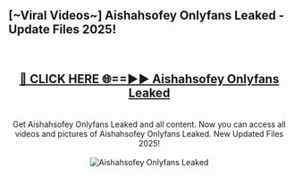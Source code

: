 <h2>[~Viral Videos~] Aishahsofey Onlyfans Leaked - Update Files 2025!</h2>
<br>
<div align="center">
<h2><a href="https://betterlinks.top/A2PfLJ" rel="nofollow">🔴 CLICK HERE 🌐==►► Aishahsofey Onlyfans Leaked</a></h2>
<br>
Get Aishahsofey Onlyfans Leaked and all content. Now you can access all videos and pictures of Aishahsofey Onlyfans Leaked. New Updated Files 2025!
<br>
<br>
<a href="https://betterlinks.top/A2PfLJ" rel="nofollow" data-target="animated-image.originalLink"><img src="https://i.ibb.co.com/WyWwxjT/player-gif2.gif" alt="Aishahsofey Onlyfans Leaked" style="max-width: 100%; display: inline-block;" data-target="animated-image.originalImage"></a>
</div>
<br>

